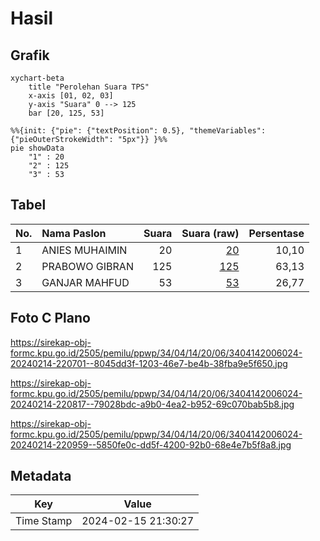 # Hasil

## Grafik

```mermaid
xychart-beta
    title "Perolehan Suara TPS"
    x-axis [01, 02, 03]
    y-axis "Suara" 0 --> 125
    bar [20, 125, 53]
```

```mermaid
%%{init: {"pie": {"textPosition": 0.5}, "themeVariables": {"pieOuterStrokeWidth": "5px"}} }%%
pie showData
    "1" : 20
    "2" : 125
    "3" : 53
```

## Tabel

| No. | Nama Paslon    | Suara | Suara (raw) | Persentase |
|:--- |:-------------- | -----:| -----------:| ----------:|
| 1   | ANIES MUHAIMIN | 20    | [20][p-1]   | 10,10      |
| 2   | PRABOWO GIBRAN | 125   | [125][p-2]  | 63,13      |
| 3   | GANJAR MAHFUD  | 53    | [53][p-3]   | 26,77      |


[p-1]: https://github.com/gigit-pemilu/pemilu-2024-34-di-yogyakarta/blob/main/pilpres/hitung-suara/sub/34-di-yogyakarta/sub/04-sleman/sub/14-tempel/sub/2006-margorejo/sub/024-tps/sub/paslon-1.txt
[p-2]: https://github.com/gigit-pemilu/pemilu-2024-34-di-yogyakarta/blob/main/pilpres/hitung-suara/sub/34-di-yogyakarta/sub/04-sleman/sub/14-tempel/sub/2006-margorejo/sub/024-tps/sub/paslon-2.txt
[p-3]: https://github.com/gigit-pemilu/pemilu-2024-34-di-yogyakarta/blob/main/pilpres/hitung-suara/sub/34-di-yogyakarta/sub/04-sleman/sub/14-tempel/sub/2006-margorejo/sub/024-tps/sub/paslon-3.txt

## Foto C Plano

https://sirekap-obj-formc.kpu.go.id/2505/pemilu/ppwp/34/04/14/20/06/3404142006024-20240214-220701--8045dd3f-1203-46e7-be4b-38fba9e5f650.jpg

https://sirekap-obj-formc.kpu.go.id/2505/pemilu/ppwp/34/04/14/20/06/3404142006024-20240214-220817--79028bdc-a9b0-4ea2-b952-69c070bab5b8.jpg

https://sirekap-obj-formc.kpu.go.id/2505/pemilu/ppwp/34/04/14/20/06/3404142006024-20240214-220959--5850fe0c-dd5f-4200-92b0-68e4e7b5f8a8.jpg


## Metadata

| Key        | Value               |
| ---------- | ------------------- |
| Time Stamp | 2024-02-15 21:30:27 |



